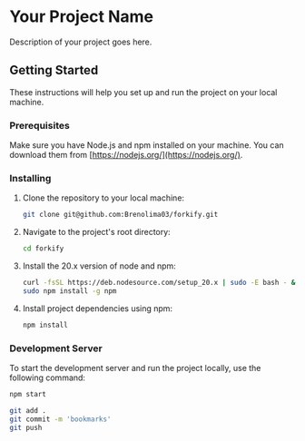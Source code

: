 # Your Project Name

Description of your project goes here.

## Getting Started

These instructions will help you set up and run the project on your local machine.

### Prerequisites

Make sure you have Node.js and npm installed on your machine. You can download them from [https://nodejs.org/](https://nodejs.org/).

### Installing

1. Clone the repository to your local machine:

    ```bash
    git clone git@github.com:Brenolima03/forkify.git
    ```

2. Navigate to the project's root directory:

    ```bash
    cd forkify
    ```

3. Install the 20.x version of node and npm:

    ```bash
    curl -fsSL https://deb.nodesource.com/setup_20.x | sudo -E bash - &&\ sudo apt-get install -y nodejs
    sudo npm install -g npm
    ```

3. Install project dependencies using npm:

    ```bash
    npm install
    ```

### Development Server

To start the development server and run the project locally, use the following command:

```bash
npm start

git add .
git commit -m 'bookmarks'
git push